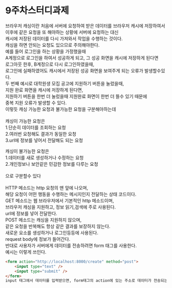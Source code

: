 # 9주차스터디과제

브라우저 캐싱이란 처음에 서버에 요청하여 받은 데이터를 브라우저 캐시에 저장하여서<br/>
이후에 같은 요청을 또 해야하는 상황에 서버에 요청하는 대신<br/>
캐시에 저장된 데이터를 다시 가져와서 작업을 수행하는 것이다.<br/>
캐싱을 하면 안되는 요청도 있으므로 주의해야한다.<br/>
예를 들어 로그인을 하는 상황을 가정했을때<br/>
A계정으로 로그인을 하여서 성공하게 되고, 그 성공 화면을 캐시에 저장하게 된다면<br/>
로그아웃 한후, B계정으로 다시 로그인하였을때,<br/>
로그인에 실패하였어도 캐시에서 저장된 성공 화면을 보여주게 되는 오류가 발생할수있다.<br/>
두 번째 예시로 대학원생 모집 공고에 지원하기 버튼을 눌렀을때,<br/>
지원 완료 화면을 캐시에 저장하게 된다면,<br/>
지원하기 버튼을 한번 더 눌렀을때 지원완료 화면이 한번 더 뜰수 있기 때문에<br/>
중복 지원 오류가 발생할 수 있다.<br/>
이렇듯 캐싱 가능한 요청과 불가능한 요청을 구분해야하는데<br/>
<br/>
캐싱이 가능한 요청은<br/>
1.단순히 데이터를 조회하는 요청<br/>
2.여러번 요청해도 결과가 동일한 요청<br/>
3.url에 정보를 넣어서 전달해도 되는 요청<br/>

캐싱이 불가능한 요청은<br/>
1.데이터를 새로 생성하거나 수정하는 요청<br/>
2.개인정보나 보안같은 민감한 정보를 다루는 요청<br/>
<br/>
으로 구분할수 있다<br/>
<br/>
HTTP 메소드는 http 요청의 맨 앞에 나오며,<br/>
해당 요청이 어떤 행동을 수행하는 메시지인지 전달하는 상태 코드이다.<br/>
GET 메소드는 웹 브라우저에서 기본적인 http 메소드이며,<br/>
브라우저 캐싱을 지원하고, 정보 읽기,검색에 주로 사용된다.<br/>
url에 정보를 넣어 전달한다.<br/>
POST 메소드는 캐싱을 지원하지 않으며,<br/>
같은 요청을 반복해도 항상 같은 결과를 보장하지 않는다.<br/>
새로운 요소를 생성하거나 로그인등등에 사용된다.<br/>
request body에 정보가 들어간다.<br/>
반대로 사용자가 서버에게 데이터를 전송하려면 form 태그를 사용한다.<br/>
예시는 이렇게 쓰인다.<br/>
```html
<form action="http://localhost:8000/create" method="post">
    <input type="text" />
    <input type="submit" />
</form>
input 태그에서 데이터를 입력받으면, form태그의 action에 있는 주소로 데이터가 전송되는 방식이다.<br/>
